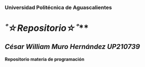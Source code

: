 ### Universidad Politécnica de Aguascalientes
# ***˚*☆Repositorio☆*˚***
## ***César William Muro Hernández UP210739***
#### Repositorio materia de programación
